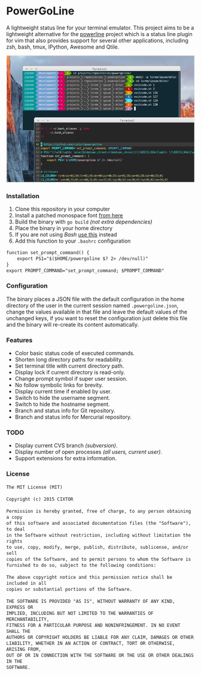 # PowerGoLine

A lightweight status line for your terminal emulator. This project aims to be a lightweight alternative for the [powerline](https://github.com/powerline/powerline) project which is a status line plugin for vim that also provides support for several other applications, including zsh, bash, tmux, IPython, Awesome and Qtile.

![PowerGoLine Screenshot](screenshot.png)

### Installation

1. Clone this repository in your computer
2. Install a patched monospace font [from here](https://github.com/powerline/fonts)
3. Build the binary with `go build` _(not extra dependencies)_
4. Place the binary in your home directory
5. If you are not using _Bash_ [use this](https://github.com/milkbikis/powerline-shell) instead
6. Add this function to your `.bashrc` configuration

```
function set_prompt_command() {
    export PS1="$($HOME/powergoline $? 2> /dev/null)"
}
export PROMPT_COMMAND="set_prompt_command; $PROMPT_COMMAND"
```

### Configuration

The binary places a JSON file with the default configuration in the home directory of the user in the current session named `.powergoline.json`, change the values available in that file and leave the default values of the unchanged keys, if you want to reset the configuration just delete this file and the binary will re-create its content automatically.

### Features

* Color basic status code of executed commands.
* Shorten long directory paths for readability.
* Set terminal title with current directory path.
* Display lock if current directory is read-only.
* Change prompt symbol if super user session.
* No follow symbolic links for brevity.
* Display current time if enabled by user.
* Switch to hide the username segment.
* Switch to hide the hostname segment.
* Branch and status info for Git repository.
* Branch and status info for Mercurial repository.

### TODO

* Display current CVS branch _(subversion)_.
* Display number of open processes _(all users, current user)_.
* Support extensions for extra information.

### License

```
The MIT License (MIT)

Copyright (c) 2015 CIXTOR

Permission is hereby granted, free of charge, to any person obtaining a copy
of this software and associated documentation files (the "Software"), to deal
in the Software without restriction, including without limitation the rights
to use, copy, modify, merge, publish, distribute, sublicense, and/or sell
copies of the Software, and to permit persons to whom the Software is
furnished to do so, subject to the following conditions:

The above copyright notice and this permission notice shall be included in all
copies or substantial portions of the Software.

THE SOFTWARE IS PROVIDED "AS IS", WITHOUT WARRANTY OF ANY KIND, EXPRESS OR
IMPLIED, INCLUDING BUT NOT LIMITED TO THE WARRANTIES OF MERCHANTABILITY,
FITNESS FOR A PARTICULAR PURPOSE AND NONINFRINGEMENT. IN NO EVENT SHALL THE
AUTHORS OR COPYRIGHT HOLDERS BE LIABLE FOR ANY CLAIM, DAMAGES OR OTHER
LIABILITY, WHETHER IN AN ACTION OF CONTRACT, TORT OR OTHERWISE, ARISING FROM,
OUT OF OR IN CONNECTION WITH THE SOFTWARE OR THE USE OR OTHER DEALINGS IN THE
SOFTWARE.
```

